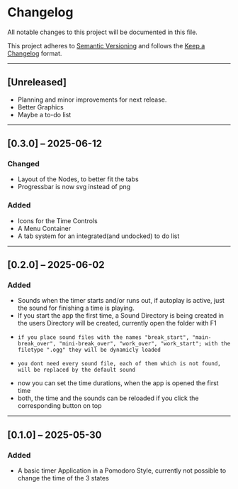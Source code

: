 # Changelog

All notable changes to this project will be documented in this file.

This project adheres to [Semantic Versioning](https://semver.org/) and follows the [Keep a Changelog](https://keepachangelog.com/en/1.0.0/) format.

---

## [Unreleased]
- Planning and minor improvements for next release.
- Better Graphics
- Maybe a to-do list

---

##  [0.3.0] – 2025-06-12
### Changed
- Layout of the Nodes, to better fit the tabs
- Progressbar is now svg instead of png

### Added
- Icons for the Time Controls
- A Menu Container
- A tab system for an integrated(and undocked) to do list

---

##  [0.2.0] – 2025-06-02
### Added
- Sounds when the timer starts and/or runs out, if autoplay is active, just the sound for finishing a time is playing.
- If you start the app the first time, a Sound Directory is being created in the users Directory will be created, currently open the folder with F1
-     if you place sound files with the names "break_start", "main-break_over", "mini-break_over", "work_over", "work_start"; with the filetype ".ogg" they will be dynamicly loaded
-     you dont need every sound file, each of them which is not found, will be replaced by the default sound
- now you can set the time durations, when the app is opened the first time
- both, the time and the sounds can be reloaded if you click the corresponding button on top

---

## [0.1.0] – 2025-05-30
### Added
- A basic timer Application in a Pomodoro Style, currently not possible to change the time of the 3 states
